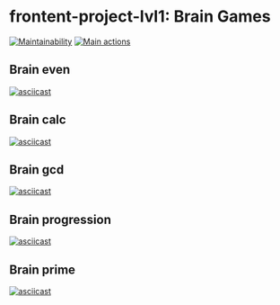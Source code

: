 # frontent-project-lvl1: Brain Games

[![Maintainability](https://api.codeclimate.com/v1/badges/a99a88d28ad37a79dbf6/maintainability)](https://codeclimate.com/github/codeclimate/codeclimate/maintainability)
[![Main actions](https://github.com/Melchukova/frontend-project-lvl1/workflows/Main-actions/badge.svg)](https://github.com/Melchukova/frontend-project-lvl1/actions)

## Brain even
[![asciicast](https://asciinema.org/a/Y0P3l0LMMeLVUkhlhdIbWMoT4.png)](https://asciinema.org/a/Y0P3l0LMMeLVUkhlhdIbWMoT4)

## Brain calc
[![asciicast](https://asciinema.org/a/uKa6pAX8dH99aVHWh4ZN5rFEN.png)](https://asciinema.org/a/uKa6pAX8dH99aVHWh4ZN5rFEN)

## Brain gcd
[![asciicast](https://asciinema.org/a/QOaRbWvOs22X7dX0HdW5IF9BI.png)](https://asciinema.org/a/QOaRbWvOs22X7dX0HdW5IF9BI)

## Brain progression
[![asciicast](https://asciinema.org/a/K3BgYrZc4vXVOSfsWoxYdSEsR.png)](https://asciinema.org/a/K3BgYrZc4vXVOSfsWoxYdSEsR)

## Brain prime
[![asciicast](https://asciinema.org/a/KvuvA7GXCPzvnBkSz0gCkTo6H.png)](https://asciinema.org/a/KvuvA7GXCPzvnBkSz0gCkTo6H)

